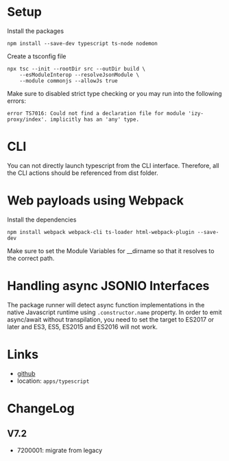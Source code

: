 
# Setup
Install the packages


    npm install --save-dev typescript ts-node nodemon
    

Create a tsconfig file

    npx tsc --init --rootDir src --outDir build \
        --esModuleInterop --resolveJsonModule \
        --module commonjs --allowJs true
        
Make sure to disabled strict type checking or you may run into the following errors:

    error TS7016: Could not find a declaration file for module 'izy-proxy/index'. implicitly has an 'any' type.

# CLI
You can not directly launch typescript from the CLI interface. Therefore, all the CLI actions should be referenced from dist folder.

# Web payloads using Webpack
Install the dependencies

    npm install webpack webpack-cli ts-loader html-webpack-plugin --save-dev
    

Make sure to set the Module Variables for __dirname so that it resolves to the correct path. 
    
    
# Handling async JSONIO Interfaces
The package runner will detect async function implementations in the native Javascript runtime using `.constructor.name` property. In order to emit async/await without transpilation, you need to set the target to ES2017 or later and ES3, ES5, ES2015 and ES2016 will not work.

# Links
* [github]
* location: `apps/typescript`

# ChangeLog
## V7.2
* 7200001: migrate from legacy


[github]: https://github.com/izyware/typescript
